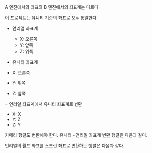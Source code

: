 

A 엔진에서의 좌표와
B 엔진에서의 좌표계는 다르다

이 프로젝트는 유니티 기준의 좌표로 모두 통일한다.

- 언리얼 좌표계
  - X: 오른쪽
  - Y: 앞쪽
  - Z: 위쪽

- 유니티 좌표계
- X: 오른쪽
- Y: 위쪽
- Z: 앞쪽

= 언리얼 좌표계에서 유니티 좌표계로 변환
  - X: X
  - Y: Z
  - Z: Y

카메라 행렬도 변환해야 한다.
유니티 - 언리얼 좌표계 변환 행렬은 다음과 같다.


언리얼의 월드 좌표를 스크린 좌표로 변환하는 행렬은 다음과 같다.


